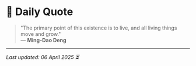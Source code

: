 # 📜 Daily Quote

> "The primary point of this existence is to live, and all living things move and grow."  
> — **Ming-Dao Deng**

---

_Last updated: 06 April 2025 ⏳_
